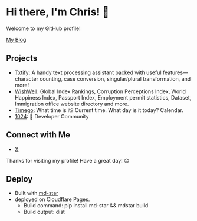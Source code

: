 # Hi there, I'm Chris! 👋

Welcome to my GitHub profile!

[My Blog](https://chrisding.xyz)

## Projects

- [Txtify](https://txtify.app/): A handy text processing assistant packed with useful features—character counting, case conversion, singular/plural transformation, and more!
- [WishWell](https://wishwell.life/): Global Index Rankings, Corruption Perceptions Index, World Happiness Index, Passport Index, Employment permit statistics, Dataset, Immigration office website directory and more.
- [Timego](https://timego.app): What time is it? Current time. What day is it today? Calendar.
- [1024](https://1024.dev): 👷 Developer Community

## Connect with Me

- [X](https://x.com/chris1ding1)

Thanks for visiting my profile! Have a great day! 😊

## Deploy

- Built with [md-star](https://github.com/chris1ding1/md-star)
- deployed on Cloudflare Pages.
  - Build command: pip install md-star && mdstar build
  - Build output: dist
